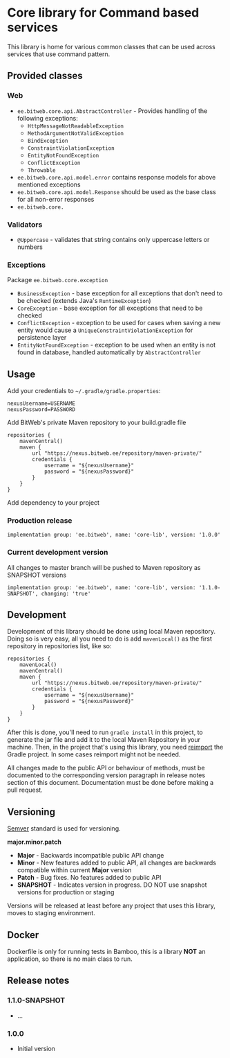 # Core library for Command based services

This library is home for various common classes that can be used across services that use command pattern.

## Provided classes

### Web

* `ee.bitweb.core.api.AbstractController` - Provides handling of the following exceptions:
  * `HttpMessageNotReadableException`
  * `MethodArgumentNotValidException`
  * `BindException`
  * `ConstraintViolationException`
  * `EntityNotFoundException`
  * `ConflictException`
  * `Throwable`
* `ee.bitweb.core.api.model.error` contains response models for above mentioned exceptions
* `ee.bitweb.core.api.model.Response` should be used as the base class for all non-error responses
* `ee.bitweb.core.`

### Validators

* `@Uppercase` - validates that string contains only uppercase letters or numbers

### Exceptions

Package `ee.bitweb.core.exception`

* `BusinessException` - base exception for all exceptions that don't need to be checked (extends Java's `RuntimeException`)
* `CoreException` - base exception for all exceptions that need to be checked
* `ConflictException` - exception to be used for cases when saving a new entity would cause a 
`UniqueConstraintViolationException` for persistence layer
* `EntityNotFoundException` - exception to be used when an entity is not found in database, handled automatically by
`AbstractController`

## Usage

Add your credentials to `~/.gradle/gradle.properties`:

    nexusUsername=USERNAME
    nexusPassword=PASSWORD

Add BitWeb's private Maven repository to your build.gradle file

    repositories {
        mavenCentral()
        maven {
            url "https://nexus.bitweb.ee/repository/maven-private/"
            credentials {
                username = "${nexusUsername}"
                password = "${nexusPassword}"
            }
        }
    }

Add dependency to your project

### Production release

    implementation group: 'ee.bitweb', name: 'core-lib', version: '1.0.0'

### Current development version

All changes to master branch will be pushed to Maven repository as SNAPSHOT versions

    implementation group: 'ee.bitweb', name: 'core-lib', version: '1.1.0-SNAPSHOT', changing: 'true'

## Development

Development of this library should be done using local Maven repository. Doing so is very easy, all you need to do is
add `mavenLocal()` as the first repository in repositories list, like so:

    repositories {
        mavenLocal()
        mavenCentral()
        maven {
            url "https://nexus.bitweb.ee/repository/maven-private/"
            credentials {
                username = "${nexusUsername}"
                password = "${nexusPassword}"
            }
        }
    }

After this is done, you'll need to run `gradle install` in this project, to generate the jar file and add it to the
local Maven Repository in your machine. Then, in the project that's using this library, you need 
[reimport](https://www.jetbrains.com/help/idea/work-with-gradle-projects.html#gradle_refresh_project) the Gradle project.
In some cases reimport might not be needed.

All changes made to the public API or behaviour of methods, must be documented to the corresponding version paragraph in
release notes section of this document. Documentation must be done before making a pull request.

## Versioning

[Semver](http://semver.org) standard is used for versioning.
 
**major.minor.patch**

* **Major** - Backwards incompatible public API change
* **Minor** - New features added to public API, all changes are backwards compatible within current **Major** version
* **Patch** - Bug fixes. No features added to public API
* **SNAPSHOT** - Indicates version in progress. DO NOT use snapshot versions for production or staging

Versions will be released at least before any project that uses this library, moves to staging environment. 

## Docker

Dockerfile is only for running tests in Bamboo, this is a library **NOT** an application, so there is no main class to 
run.

## Release notes

### 1.1.0-SNAPSHOT

* ...

### 1.0.0

* Initial version

